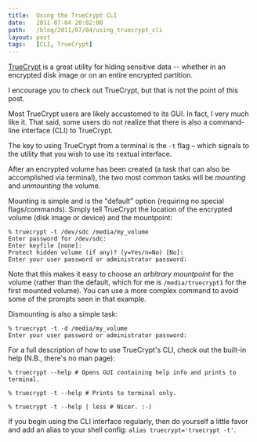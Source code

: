```yaml
---
title:  Using the TrueCrypt CLI
date:   2011-07-04 20:02:00
path:   /blog/2011/07/04/using_truecrypt_cli
layout: post
tags:   [CLI, TrueCrypt]
---
```

[TrueCrypt][truecrypt] is a great utility for hiding sensitive data -- whether in an encrypted disk
image or on an entire encrypted partition.

I encourage you to check out TrueCrypt, but that is not the point of this post.

Most TrueCrypt users are likely accustomed to its GUI. In fact, I very much like it. That said,
some users do not realize that there is also a command-line interface (CLI) to TrueCrypt.

The key to using TrueCrypt from a terminal is the `-t` flag – which signals to the utility that
you wish to use its `t`extual interface.

After an encrypted volume has been created (a task that can also be accomplished via terminal),
the two most common tasks will be _mounting_ and _unmounting_ the volume.

Mounting is simple and is the "default" option (requiring no special flags/commands). Simply tell
TrueCrypt the location of the encrypted volume (disk image or device) and the mountpoint:

    % truecrypt -t /dev/sdc /media/my_volume
    Enter password for /dev/sdc:
    Enter keyfile [none]:
    Protect hidden volume (if any)? (y=Yes/n=No) [No]:
    Enter your user password or administrator password:

Note that this makes it easy to choose an _arbitrary mountpoint_ for the volume (rather than the
default, which for me is `/media/truecrypt1` for the first mounted volume). You can use a more
complex command to avoid some of the prompts seen in that example.

Dismounting is also a simple task:

    % truecrypt -t -d /media/my_volume
    Enter your user password or administrator password:

For a full description of how to use TrueCrypt's CLI, check out the built-in help (N.B., there's
no man page):
<pre><code>% truecrypt --help # Opens GUI containing help info and prints to terminal.</code></pre>
<pre><code>% truecrypt -t --help # Prints to terminal only.</code></pre>
<pre><code>% truecrypt -t --help | less # Nicer. :-)</code></pre>

If you begin using the CLI interface regularly, then do yourself a little favor and add an alias
to your shell config: `alias truecrypt='truecrypt -t'`.

[truecrypt]: http://www.truecrypt.org/
